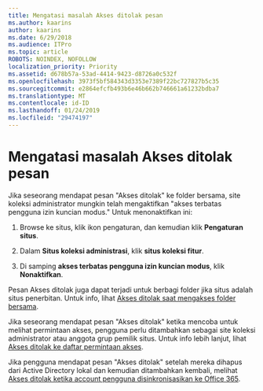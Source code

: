 ```yaml
---
title: Mengatasi masalah Akses ditolak pesan
ms.author: kaarins
author: kaarins
ms.date: 6/29/2018
ms.audience: ITPro
ms.topic: article
ROBOTS: NOINDEX, NOFOLLOW
localization_priority: Priority
ms.assetid: d678b57a-53ad-4414-9423-d8726a0c532f
ms.openlocfilehash: 3973f5bf584343d3353e7389f22bc727827b5c35
ms.sourcegitcommit: e2864efcfb493b6e46b662b746661a61232bdba7
ms.translationtype: MT
ms.contentlocale: id-ID
ms.lasthandoff: 01/24/2019
ms.locfileid: "29474197"
---
```

# <a name="troubleshoot-access-denied-messages"></a>Mengatasi masalah Akses ditolak pesan

Jika seseorang mendapat pesan "Akses ditolak" ke folder bersama, site koleksi administrator mungkin telah mengaktifkan "akses terbatas pengguna izin kuncian modus." Untuk menonaktifkan ini: 
  
1. Browse ke situs, klik ikon pengaturan, dan kemudian klik **Pengaturan situs**.
    
2. Dalam **Situs koleksi administrasi**, klik **situs koleksi fitur**.
    
3. Di samping **akses terbatas pengguna izin kuncian modus**, klik **Nonaktifkan**.
    
Pesan Akses ditolak juga dapat terjadi untuk berbagi folder jika situs adalah situs penerbitan. Untuk info, lihat [Akses ditolak saat mengakses folder bersama](https://go.microsoft.com/fwlink/?linkid=2004317).
  
Jika seseorang mendapat pesan "Akses ditolak" ketika mencoba untuk melihat permintaan akses, pengguna perlu ditambahkan sebagai site koleksi administrator atau anggota grup pemilik situs. Untuk info lebih lanjut, lihat [Akses ditolak ke daftar permintaan akses](https://go.microsoft.com/fwlink/?linkid=2004220).
  
Jika pengguna mendapat pesan "Akses ditolak" setelah mereka dihapus dari Active Directory lokal dan kemudian ditambahkan kembali, melihat [Akses ditolak ketika account pengguna disinkronisasikan ke Office 365](https://go.microsoft.com/fwlink/?linkid=2004318).
  

